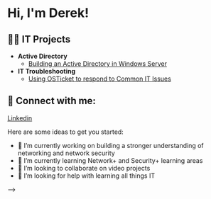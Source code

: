 <h1>Hi, I'm Derek! <br/></h1>

<h2>👨‍💻 IT Projects </h2>

- <b>Active Directory</b>
  - [Building an Active Directory in Windows Server](https://github.com/D-Megenbir/ActiveDirectoryLab)
- <b>IT Troubleshooting</b>
  - [Using OSTicket to respond to Common IT Issues](https://github.com/D-Megenbir/ActiveDirectoryLab)



<h2> 🤳 Connect with me:</h2>

<a href="https://www.linkedin.com/in/derekmegenbir/" />Linkedin </a>



Here are some ideas to get you started:

- 🔭 I’m currently working on building a stronger understanding of networking and network security
- 🌱 I’m currently learning Network+ and Security+ learning areas
- 👯 I’m looking to collaborate on video projects
- 🤔 I’m looking for help with learning all things IT

-->
